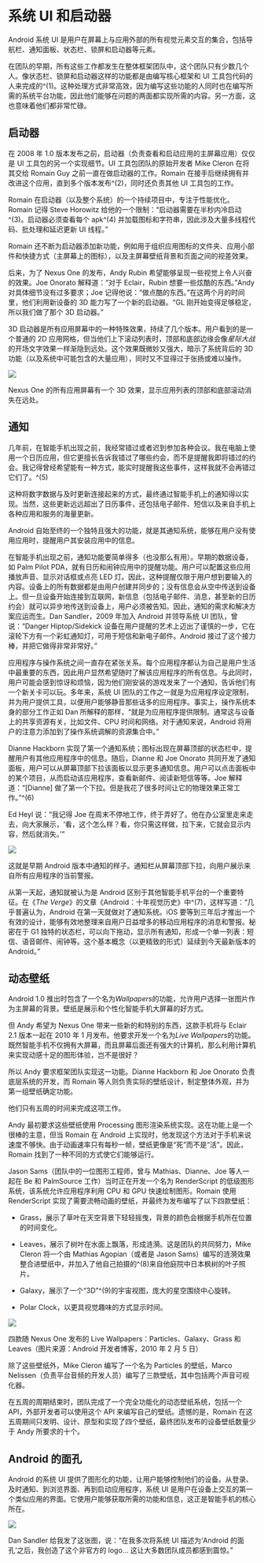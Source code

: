 # 系统 UI 和启动器

Android 系统 UI 是用户在屏幕上与应用外部的所有视觉元素交互的集合，包括导航栏、通知面板、状态栏、锁屏和启动器等元素。

在团队的早期，所有这些工作都发生在整体框架团队中，这个团队只有少数几个人。像状态栏、锁屏和启动器这样的功能都是由编写核心框架和 UI 工具包代码的人来完成的^(1)。这种处理方式非常高效，因为编写这些功能的人同时也在编写所需的系统平台功能，因此他们能够在问题的两面都实现所需的内容。另一方面，这也意味着他们都非常忙碌。

## 启动器

在 2008 年 1.0 版本发布之前，启动器（负责查看和启动应用的主屏幕应用）仅仅是 UI 工具包的另一个实现细节。UI 工具包团队的原始开发者 Mike Cleron 在将其交给 Romain Guy 之前一直在做启动器的工作。Romain 在接手后继续拥有并改进这个应用，直到多个版本发布^(2)，同时还负责其他 UI 工具包的工作。

Romain 在启动器（以及整个系统）的一个持续项目中，专注于性能优化。Romain 记得 Steve Horowitz 给他的一个限制：“启动器需要在半秒内冷启动^(3)。启动器必须查看每个 apk^(4) 并加载图标和字符串，因此涉及大量多线程代码、批处理和延迟更新 UI 线程。”

Romain 还不断为启动器添加新功能，例如用于组织应用图标的文件夹、应用小部件和快捷方式（主屏幕上的图标），以及主屏幕壁纸背景和页面之间的视差效果。

后来，为了 Nexus One 的发布，Andy Rubin 希望能够呈现一些视觉上令人兴奋的效果。Joe Onorato 解释道：“对于 Eclair，Rubin 想要一些炫酷的东西。”Andy 对具体细节没有过多要求；Joe 记得他说：“做点酷的东西。”在这两个月的时间里，他们利用新设备的 3D 能力写了一个新的启动器。“GL 刚开始变得足够稳定，所以我们做了那个 3D 启动器。”

3D 启动器是所有应用屏幕中的一种特殊效果，持续了几个版本。用户看到的是一个普通的 2D 应用网格，但当他们上下滚动列表时，顶部和底部边缘会像*星际大战*的开场文字效果一样渐隐到远处。这个效果既微妙又强大，暗示了系统背后的 3D 功能（以及系统中可能包含的大量应用），同时又不显得过于张扬或难以操作。

![](img/f15001.png)

Nexus One 的所有应用屏幕有一个 3D 效果，显示应用列表的顶部和底部滚动消失在远处。

## 通知

几年前，在智能手机出现之前，我经常错过或者迟到参加各种会议。我在电脑上使用一个日历应用，但它更擅长告诉我错过了哪些约会，而不是提醒我即将错过的约会。我记得曾经希望能有一种方式，能实时提醒我这些事件，这样我就不会再错过它们了。^(5)

这种将数字数据与及时更新连接起来的方式，最终通过智能手机上的通知得以实现。当然，这些更新远远超出了日历事件，还包括电子邮件、短信以及来自手机上各种应用和服务的海量更新。

Android 自始至终的一个独特且强大的功能，就是其通知系统，能够在用户没有使用应用时，提醒用户其安装应用中的信息。

在智能手机出现之前，通知功能要简单得多（也没那么有用）。早期的数据设备，如 Palm Pilot PDA，就有日历和闹钟应用中的提醒功能。用户可以配置这些应用播放声音、显示对话框或点亮 LED 灯。因此，这种提醒仅限于用户想到要输入的内容。设备上的所有数据都是由用户创建并同步的；没有信息会从空中传送到设备上。但一旦设备开始连接到互联网，新信息（包括电子邮件、消息，甚至新的日历约会）就可以异步地传送到设备上，用户必须被告知。因此，通知的需求和解决方案应运而生。Dan Sandler，2009 年加入 Android 并领导系统 UI 团队，曾说：“Danger Hiptop/Sidekick 设备在用户提醒的艺术上迈出了谨慎的一步，它在滚轮下方有一个彩虹通知灯，可用于短信和新电子邮件。Android 接过了这个接力棒，并把它做得非常非常好。”

应用程序与操作系统之间一直存在紧张关系。每个应用程序都认为自己是用户生活中最重要的东西，因此用户显然希望随时了解该应用程序的所有信息。与此同时，用户可能会感到惊讶和烦恼，因为他们刚安装的游戏发来了一个通知，告诉他们有一个新关卡可以玩。多年来，系统 UI 团队的工作之一就是为应用程序设定限制，并为用户提供工具，以便用户能够静音那些话多的应用程序。事实上，操作系统本身的部分工作正如 Dan 所解释的那样，“就是为应用程序提供限制。通常这与设备上的共享资源有关，比如文件、CPU 时间和网络。对于通知来说，Android 将用户的注意力添加到了操作系统调解的资源集合中。”

Dianne Hackborn 实现了第一个通知系统；图标出现在屏幕顶部的状态栏中，提醒用户有其他应用程序中的信息。随后，Dianne 和 Joe Onorato 共同开发了通知面板，用户可以从屏幕顶部下拉该面板以显示更多通知信息。用户可以点击面板中的某个项目，从而启动该应用程序，查看新邮件、阅读新短信等等。Joe 解释道：“[Dianne] 做了第一个下拉。但是我花了很多时间让它的物理效果正常工作。”^(6)

Ed Heyl 说：“我记得 Joe 在周末不停地工作，终于弄好了。他在办公室里走来走去，向大家展示，‘看，这个怎么样？看，你只需这样做，拉下来，它就会显示内容，然后就消失。’”

![](img/f15002.png)

这就是早期 Android 版本中通知的样子。通知栏从屏幕顶部下拉，向用户展示来自所有应用程序的当前警报。

从第一天起，通知就被认为是 Android 区别于其他智能手机平台的一个重要特征。在《*The Verge*》的文章《Android：十年视觉历史》中^(7)，这样写道：“几乎普遍认为，Android 在第一天就做对了通知系统。iOS 要等到三年后才推出一个有效的设计，能够有效地整理来自用户日益增多的移动应用程序的消息和警报。秘密在于 G1 独特的状态栏，可以向下拖动，显示所有通知，形成一个单一列表：短信、语音邮件、闹钟等。这个基本概念（以更精致的形式）延续到今天最新版本的 Android。”

## 动态壁纸

Android 1.0 推出时包含了一个名为*Wallpapers*的功能，允许用户选择一张图片作为主屏幕的背景。壁纸是展示和个性化智能手机大屏幕的好方式。

但 Andy 希望为 Nexus One 带来一些新的和特别的东西，这款手机将与 Eclair 2.1 版本一起在 2010 年 1 月发布。他要求开发一个名为*Live Wallpapers*的功能。既然智能手机不仅拥有大屏幕，而且屏幕后面还有强大的计算机，那么利用计算机来实现动感十足的图形体验，岂不是很好？

所以 Andy 要求框架团队实现这一功能。Dianne Hackborn 和 Joe Onorato 负责底层系统的开发，而 Romain 等人则负责实际的壁纸设计，制定整体外观，并为第一组壁纸确定功能。

他们只有五周的时间来完成这项工作。

Andy 最初要求这些壁纸使用 Processing 图形渲染系统实现。这在功能上是一个很棒的主意，但当 Romain 在 Android 上实现时，他发现这个方法对于手机来说速度不够快。由于动画速率只有每秒一帧，壁纸更像是“死”而不是“活”。因此，Romain 找到了一种不同的方式使它们能够运行。

Jason Sams（团队中的一位图形工程师，曾与 Mathias、Dianne、Joe 等人一起在 Be 和 PalmSource 工作）当时正在开发一个名为 RenderScript 的低级图形系统，该系统允许应用程序利用 CPU 和 GPU 快速绘制图形。Romain 使用 RenderScript 实现了需要流畅动画的壁纸，并最终为发布编写了以下四款壁纸：

+   Grass，展示了草叶在天空背景下轻轻摇曳，背景的颜色会根据手机所在位置的时间变化。

+   Leaves，展示了树叶在水面上飘落，形成涟漪。这是团队的共同努力，Mike Cleron 将一个由 Mathias Agopian（或者是 Jason Sams）编写的涟漪效果整合进壁纸中，并加入了他自己拍摄的^(8)来自他庭院中日本枫树的叶子照片。

+   Galaxy，展示了一个“3D”^(9)的宇宙视图，庞大的星空围绕中心旋转。

+   Polar Clock，以更具视觉趣味的方式显示时间。

![](img/f15003.png)

四款随 Nexus One 发布的 Live Wallpapers：Particles、Galaxy、Grass 和 Leaves（图片来源：Android 开发者博客，2010 年 2 月 5 日）

除了这些壁纸外，Mike Cleron 编写了一个名为 Particles 的壁纸，Marco Nelissen（负责平台音频的开发人员）编写了三款壁纸，其中包括两个声音可视化器。

在五周的周期结束时，团队完成了一个完全功能化的动态壁纸系统，包括一个 API，外部开发者可以使用这个 API 来编写自己的壁纸。遗憾的是，Romain 在这五周期间只发明、设计、原型和实现了四个壁纸，最终团队发布的设备壁纸数量少于 Andy 所要求的十个。

## Android 的面孔

Android 的系统 UI 提供了图形化的功能，让用户能够控制他们的设备。从登录、及时通知、到浏览界面、再到启动应用程序，系统 UI 是用户在设备上交互的第一个类似应用的界面。它使用户能够获取所需的功能和信息，这正是智能手机的核心所在。

![](img/f15004.png)

Dan Sandler 给我发了这张图，说：“在我多次将系统 UI 描述为‘Android 的面孔’之后，我创造了这个非官方的 logo... 这让大多数团队成员都感到震惊。”
